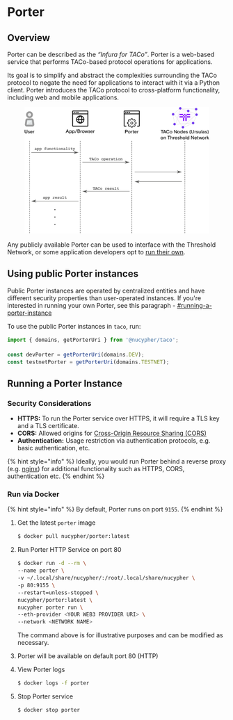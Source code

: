 # Porter

## Overview

Porter can be described as the _“Infura for TACo”_. Porter is a web-based service that performs TACo-based protocol operations for applications.

Its goal is to simplify and abstract the complexities surrounding the TACo protocol to negate the need for applications to interact with it via a Python client. Porter introduces the TACo protocol to cross-platform functionality, including web and mobile applications.

<figure><img src="../../.gitbook/assets/porter_diagram.png" alt=""><figcaption></figcaption></figure>

Any publicly available Porter can be used to interface with the Threshold Network, or some application developers opt to [run their own](porter.md#running-a-porter-instance).

## Using public Porter instances

Public Porter instances are operated by centralized entities and have different security properties than user-operated instances. If you're interested in running your own Porter, see this paragraph - [#running-a-porter-instance](porter.md#running-a-porter-instance "mention")

To use the public Porter instances in `taco`, run:

```typescript
import { domains, getPorterUri } from '@nucypher/taco';

const devPorter = getPorterUri(domains.DEV);
const testnetPorter = getPorterUri(domains.TESTNET);
```

## Running a Porter Instance

### Security Considerations

* **HTTPS:** To run the Porter service over HTTPS, it will require a TLS key and a TLS certificate.
* **CORS:** Allowed origins for [Cross-Origin Resource Sharing (CORS)](https://en.wikipedia.org/wiki/Cross-origin\_resource\_sharing)
* **Authentication:** Usage restriction via authentication protocols, e.g. basic authentication, etc.

{% hint style="info" %}
Ideally, you would run Porter behind a reverse proxy (e.g. [nginx](https://www.nginx.com/)) for additional functionality such as HTTPS, CORS, authentication etc.
{% endhint %}

### Run via Docker

{% hint style="info" %}
By default, Porter runs on port `9155`.
{% endhint %}

1.  Get the latest `porter` image

    ```bash
    $ docker pull nucypher/porter:latest
    ```
2.  Run Porter HTTP Service on port 80

    ```bash
    $ docker run -d --rm \
    --name porter \
    -v ~/.local/share/nucypher/:/root/.local/share/nucypher \
    -p 80:9155 \
    --restart=unless-stopped \
    nucypher/porter:latest \
    nucypher porter run \
    --eth-provider <YOUR WEB3 PROVIDER URI> \
    --network <NETWORK NAME>
    ```

    The command above is for illustrative purposes and can be modified as necessary.&#x20;
3. Porter will be available on default port 80 (HTTP)
4.  View Porter logs

    ```bash
    $ docker logs -f porter
    ```
5.  Stop Porter service

    ```bash
    $ docker stop porter
    ```
